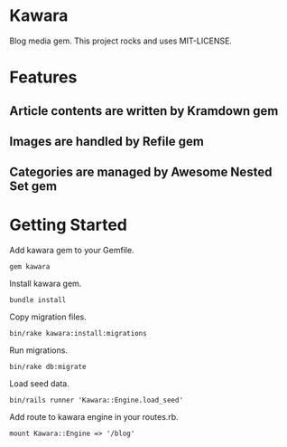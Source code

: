 # Kawara

Blog media gem.
This project rocks and uses MIT-LICENSE.

# Features

## Article contents are written by Kramdown gem

## Images are handled by Refile gem

## Categories are managed by Awesome Nested Set gem

# Getting Started

Add kawara gem to your Gemfile.

`gem kawara`

Install kawara gem.

`bundle install`

Copy migration files.

`bin/rake kawara:install:migrations`

Run migrations.

`bin/rake db:migrate`

Load seed data.

`bin/rails runner 'Kawara::Engine.load_seed'`

Add route to kawara engine in your routes.rb.

`mount Kawara::Engine => '/blog'`
